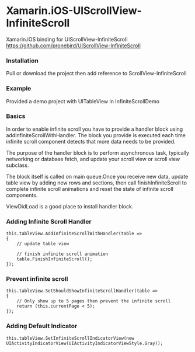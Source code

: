 # Xamarin.iOS-UIScrollView-InfiniteScroll
Xamarin.iOS binding for UIScrollView-InfiniteScroll https://github.com/pronebird/UIScrollView-InfiniteScroll

### Installation
Pull or download the project then add reference to ScrollView-InfiniteScroll

### Example
Provided a demo project with UITableView in InfiniteScrollDemo

### Basics
In order to enable infinite scroll you have to provide a handler block using addInfiniteScrollWithHandler. The block you provide is executed each time infinite scroll component detects that more data needs to be provided.

The purpose of the handler block is to perform asynchronous task, typically networking or database fetch, and update your scroll view or scroll view subclass.

The block itself is called on main queue.Once you receive new data, update table view by adding new rows and sections, then call finishInfiniteScroll to complete infinite scroll animations and reset the state of infinite scroll components.

ViewDidLoad is a good place to install handler block.

### Adding Infinite Scroll Handler
```
this.tableView.AddInfiniteScrollWithHandler(table =>
{
    // update table view

    // finish infinite scroll animation
    table.FinishInfiniteScroll();
});
```
### Prevent infinite scroll
```
this.tableView.SetShouldShowInfiniteScrollHandler(table =>
{
    // Only show up to 5 pages then prevent the infinite scroll
    return (this.currentPage < 5);
});
```
### Adding Default Indicator
```
this.tableView.SetInfiniteScrollIndicatorView(new UIActivityIndicatorView(UIActivityIndicatorViewStyle.Gray));
```


